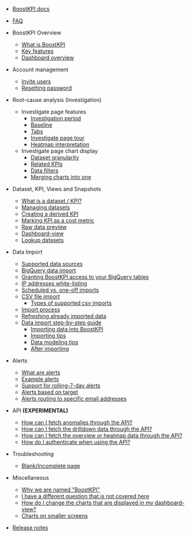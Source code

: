- [BoostKPI docs](/)
- [FAQ](/README.md#faq)

- BoostKPI Overview
  - [What is BoostKPI](/overview/index.md#what-is-boostkpi)
  - [Key features](/overview/index.md#key-features)
  - [Dashboard overview](/overview/index.md#dashboard-overview-video)

- Account management
  - [Invite users](/account-management/index.md#invite-users)
  - [Resetting password](/account-management/index.md#resetting-password)

- Root-cause analysis (Investigation)
  - Investigate page features
    - [Investigation period](/rootcause/investigation-features/index.md#investigation-period)
    - [Baseline](/rootcause/investigation-features/index.md#baseline)
    - [Tabs](/rootcause/investigation-features/index.md#tabs)
    - [Investigate page tour](/rootcause/investigation-features/index.md#investigate-page-tour)
    - [Heatmap interpretation](/rootcause/investigation-features/index.md#heatmap-interpretation)
  - Investigate page chart display
    - [Dataset granularity](/rootcause/chart-investigation/index.md#dataset-granularity)
    - [Related KPIs](/rootcause/chart-investigation/index.md#related-kpis)
    - [Data filters](/rootcause/chart-investigation/index.md#data-filters)
    - [Merging charts into one](/rootcause/chart-investigation/index.md#merging-charts-into-one)

- Dataset, KPI, Views and Snapshots
  - [What is a dataset / KPI?](/basics/index.md#what-is-a-dataset--kpi)
  - [Managing datasets](/basics/index.md#managing-datasets)
  - [Creating a derived KPI](/basics/index.md#creating-a-derived-kpi)
  - [Marking KPI as a cost metric](/basics/index.md#marking-kpi-as-a-cost-metric)
  - [Raw data preview](/basics/index.md#raw-data-preview)
  - [Dashboard-view](/basics/index.md#dashboard-view)
  - [Lookup datasets](/basics/index.md#lookup-datasets)

- Data Import
  - [Supported data sources](/data-import/index.md#supported-data-sources)
  - [BigQuery data import](/data-import/index.md#bigquery-data-import)
  - [Granting BoostKPI access to your BigQuery tables](/data-import/index.md?granting-boostkpi-access-to-your-bigquery-tables)
  - [IP addresses white-listing](/data-import/index.md#ip-address-white-listing)
  - [Scheduled vs. one-off imports](/data-import/index.md#scheduled-vs-one-off-imports)
  - [CSV file import](/data-import/index.md#csv-file-import)
    - [Types of supported csv imports](/data-import/index.md#types-of-supported-csv-imports)
  - [Import process](/data-import/index.md#import-process)
  - [Refreshing already imported data](/data-import/index.md#refreshing-already-imported-data--scheduled-)
  - [Data import step-by-step guide](/data-import/guide/index.md)
    - [Importing data into BoostKPI](/data-import/guide/index.md#importing-data-into-boostkpi)
    - [Importing tips](/data-import/guide/index.md#importing-tips)
    - [Data modeling tips](/data-import/guide/index.md#data-modeling-tips)
    - [After importing](/data-import/guide/index.md#after-importing)

- Alerts
  - [What are alerts](/alerts/index.md#what-are-alerts)
  - [Example alerts](/alerts/index.md#example-alerts)
  - [Support for rolling-7-day alerts](/alerts/index.md#support-for-rolling-7-day-alerts)
  - [Alerts based on target](/alerts/index.md#alerts-based-on-target)
  - [Alerts routing to specific email addresses](/alerts/index.md#alerts-routing-to-specific-email-address)

- API **(EXPERIMENTAL)**
  - [How can I fetch anomalies through the API?](/api/index.md#fetch-anomalies)
  - [How can I fetch the drilldown data through the API?](/api/index.md#drilldown-data)
  - [How can I fetch the overview or heatmap data through the API?](/api/index.md#overview-heatmap)
  - [How do I authenticate when using the API?](/api/index.md#authenticate)

- Troubleshooting
  - [Blank/Incomplete page](/troubleshooting/index.md#blank-page) 

- Miscellaneous
  - [Why we are named "BoostKPI"](/miscellaneous/index.md#why-are-we-named--boostkpi-)
  - [I have a different question that is not covered here](/miscellaneous/index.md#i-have-a-different-question-that-is-not-covered-here)
  - [How do I change the charts that are displayed in my dashboard-view?](/miscellaneous/index.md#how-do-i-change-the-charts-that-are-displayed-in-my-dashboard-view)
  - [Charts on smaller screens](/miscellaneous/index.md#charts-on-smaller-screens)

- [Release notes](/release-notes/index.md) 
